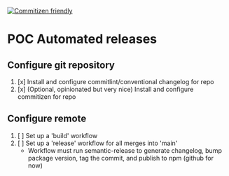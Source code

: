 [![Commitizen friendly](https://img.shields.io/badge/commitizen-friendly-brightgreen.svg)](http://commitizen.github.io/cz-cli/)

# POC Automated releases

## Configure git repository
1. [x] Install and configure commitlint/conventional changelog for repo
1. [x] (Optional, opinionated but very nice) Install and configure commitizen for repo

## Configure remote
1. [ ] Set up a 'build' workflow
1. [ ] Set up a 'release' workflow for all merges into 'main'
    - Workflow must run semantic-release to generate changelog, bump package version, tag the commit, and publish to npm (github for now)
